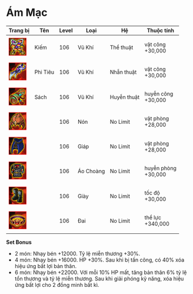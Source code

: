 # Ám Mạc



| Trang bị                                     | Tên      | Level | Loại      | Hệ          | Thuộc tính                    |
| -------------------------------------------- | -------- | ----- | --------- | ----------- | ----------------------------- |
| ![](<../../.gitbook/assets/image (679).png>) | Kiếm     | 106   | Vũ Khí    | Thể thuật   | <p>vật công<br>+30,000</p>    |
| ![](<../../.gitbook/assets/image (92).png>)  | Phi Tiêu | 106   | Vũ Khí    | Nhẫn thuật  | <p>vật công<br>+30,000</p>    |
| ![](<../../.gitbook/assets/image (48).png>)  | Sách     | 106   | Vũ Khí    | Huyễn thuật | <p>huyễn công<br>+30,000</p>  |
| ![](<../../.gitbook/assets/image (71).png>)  |          | 106   | Nón       | No Limit    | <p>vật phòng<br>+28,000</p>   |
| ![](<../../.gitbook/assets/image (649).png>) |          | 106   | Giáp      | No Limit    | <p>vật phòng<br>+28,000</p>   |
| ![](<../../.gitbook/assets/image (75).png>)  |          | 106   | Áo Choàng | No Limit    | <p>huyễn phòng<br>+30,000</p> |
| ![](<../../.gitbook/assets/image (31).png>)  |          | 106   | Giày      | No Limit    | <p>tốc độ<br>+30,000</p>      |
| ![](<../../.gitbook/assets/image (10).png>)  |          | 106   | Đai       | No Limit    | <p>thể lực<br>+340,000</p>    |

&#x20;

**Set Bonus**

* &#x20;2 món: Nhạy bén +12000. Tỷ lệ miễn thương +30%.
* &#x20;4 món: Nhạy bén +16000. HP +30%. Sau khi bị tấn công, có 40% xóa hiệu ứng bất lợi bản thân.
* &#x20;6 món: Nhạy bén +22000. Với mỗi 10% HP mất, tăng bản thân 6% tỷ lệ tổn thương và tỷ lệ miễn thương. Sau khi giải phóng kỹ năng, xóa hiệu ứng bất lợi cho 2 đồng minh bất kì.
